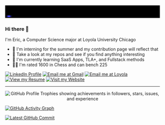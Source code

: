 ![Eric Spencer](EricSpencerBlue.gif)

### Hi there 👋

I'm Eric, a Computer Science major at Loyola University Chicago

- 🔭 I'm interning for the summer and my contribution page will reflect that
- 🤔 Take a look at my repos and see if you find anything interesting
- 🌱 I'm currently learning SaaS Apps, TLA+, and Fullstack methods
- 🏋️‍♂️ I'm rated 1600 in Chess and can bench 225

[![LinkedIn Profile](https://img.shields.io/badge/LinkedIn-blue?logo=linkedin&logoColor=white)](https://linkedin.com/in/ericspencer00)
[![Email me at Gmail](https://img.shields.io/badge/Gmail-ericspencer1450@gmail.com-red?logo=gmail&logoColor=white)](mailto:ericspencer1450@gmail.com)
[![Email me at Loyola](https://img.shields.io/badge/Email-espencer2@luc.edu-blue?logo=maildotru&logoColor=white)](mailto:espencer2@luc.edu)
[![View my Resume](https://img.shields.io/badge/Resume-PDF-blue?logo=adobeacrobatreader&logoColor=white)](https://ericspencer00.github.io/resume/)
[![Visit my Website](https://img.shields.io/badge/Website-ericspencer00.github.io-0A66C2?logo=githubpages&logoColor=white)](https://EricSpencer00.github.io)

---

<p align="center">
  <img align src="https://github-profile-trophy.vercel.app/?username=ericspencer00&theme=onedark&column=-1&title=-Followers,-Stars,-Issues,-Experience" alt="GitHub Profile Trophies showing achievements in followers, stars, issues, and experience" />
</p>

[![GitHub Activity Graph](https://github-readme-activity-graph.vercel.app/graph?username=ericspencer00&theme=github-dark-dimmed&custom_title=EricSpencer00%20Activity%20Graph&hide_border=true)](https://github.com/EricSpencer00/interactive-microwave-tla/commit/97ef5988c1d7ebc8fdbbd3e4687c9c6fdbe238f3)

[![Latest GitHub Commit](https://img.shields.io/endpoint?url=https://raw.githubusercontent.com/EricSpencer00/EricSpencer00/main/recent-commit.json&style=for-the-badge&cacheSeconds=0)](https://github.com/EricSpencer00/interactive-microwave-tla/commit/97ef5988c1d7ebc8fdbbd3e4687c9c6fdbe238f3)
